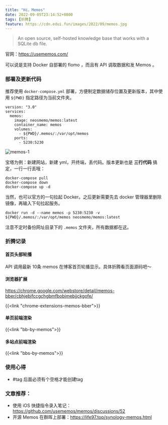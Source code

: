 ```yaml
---
title: "Hi，Memos"
date: 2022-09-05T23:14:52+0800
tags: [折腾]
feature: https://cdn.edui.fun/images/2022/09/memos.jpg
---
```


> An open source, self-hosted knowledge base that works with a SQLite db file.

官网：<https://usememos.com/>

可以说是支持 Docker 自部署的 flomo ，而且有 API 调取数据和发 Memos 。

<!--more-->

### 部署及更新代码

推荐使用 `docker-compose.yml` 部署，方便制定数据储存位置及更新版本，其中使用 `${PWD}` 指定路径为当前文件夹。

```
version: "3.0"
services:
  memos:
    image: neosmemo/memos:latest
    container_name: memos
    volumes:
      - ${PWD}/.memos/:/var/opt/memos
    ports:
      - 5230:5230
```

![memos-1](https://cdn.edui.fun/images/2022/10/memos-1.jpg)

宝塔为例：新建网站，新建 yml，开终端，丢代码。版本更新也是 **三行代码** 搞定，一行一行丢哦：

```
docker-compose pull
docker-compose down
docker-compose up -d
```

当然，也可以官方的一句拉起 Docker。之后更新需要先去 docker 管理器里删除镜像，再输入下句拉起服务。

```
docker run -d --name memos -p 5230:5230 -v ${PWD}/.memos/:/var/opt/memos neosmemo/memos:latest
```

注意不定时备份网址目录下的 `.memos` 文件夹，所有数据都在这。

### 折腾记录

#### 首页头部轮播

API 调用最新 10条 memos 在博客首页轮播显示。具体折腾看页面源码吧～

#### 浏览器扩展

<https://chrome.google.com/webstore/detail/memos-bber/cbhjebjfccgchgbmfbobjmebjjckgofe/>

{{<link "chrome-extensions-memos-bber">}}

#### 单页前端渲染

{{<link "bb-by-memos">}}

#### 多站点前端渲染

{{<link "bbs-by-memos">}}

### 使用心得

- #tag 后面必须有个空格才能创建tag

### 文章推荐：

- 使用 iOS 快捷指令录入笔记：<https://github.com/usememos/memos/discussions/52>
- 开源 Memos 在群晖上部署：<https://life97.top/synology-memos.html>